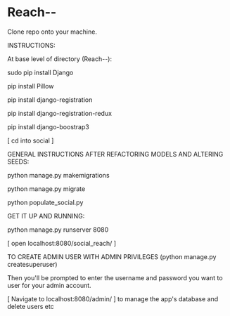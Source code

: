 # Reach--

Clone repo onto your machine.

INSTRUCTIONS:

At base level of directory (Reach--):

sudo pip install Django

pip install Pillow

pip install django-registration

pip install django-registration-redux

pip install django-boostrap3

 [ cd into social ]

GENERAL INSTRUCTIONS AFTER REFACTORING MODELS AND ALTERING SEEDS:

python manage.py makemigrations

python manage.py migrate

python populate_social.py

GET IT UP AND RUNNING:

python manage.py runserver 8080

 [ open localhost:8080/social_reach/ ]
 
 TO CREATE ADMIN USER WITH ADMIN PRIVILEGES (python manage.py createsuperuser) 
 
 Then you'll be prompted to enter the username and password you want to user for your admin account.
 
 [ Navigate to localhost:8080/admin/ ] to manage the app's database and delete users etc
